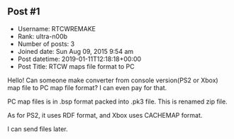 ## Post #1
- Username: RTCWREMAKE
- Rank: ultra-n00b
- Number of posts: 3
- Joined date: Sun Aug 09, 2015 9:54 am
- Post datetime: 2019-01-11T12:18:18+00:00
- Post Title: RTCW maps file format to PC

Hello!
Can someone make converter from console version(PS2 or Xbox) map file to PC map file format?
I can even pay for that.

PC map files is in .bsp format packed into .pk3 file. This is renamed zip file.

As for PS2, it uses RDF format, and Xbox uses CACHEMAP format.

I can send files later.
